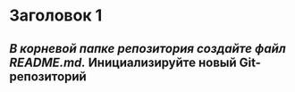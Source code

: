 # Заголовок 1
*В корневой папке репозитория создайте файл README.md.*
Инициализируйте новый Git-репозиторий
-------------------------------------
